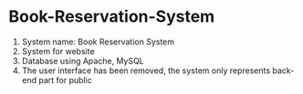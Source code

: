 # Book-Reservation-System
1. System name: Book Reservation System  
2. System for website
3. Database using Apache, MySQL
4. The user interface has been removed, the system only represents back-end part for public  
